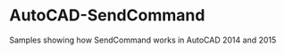 AutoCAD-SendCommand
===================

Samples showing how SendCommand works in AutoCAD 2014 and 2015
